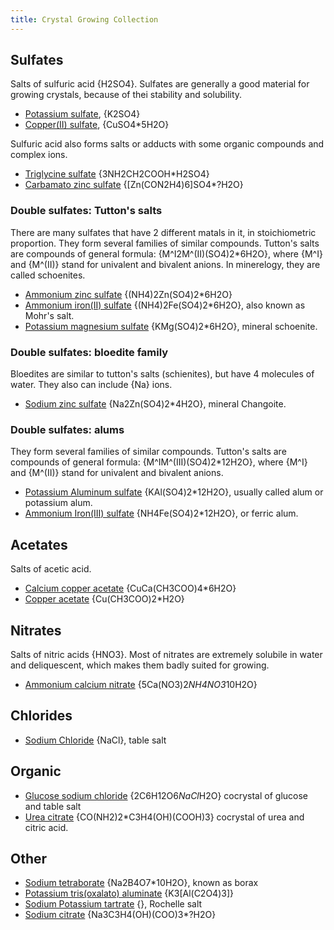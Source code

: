 ```yaml
---
title: Crystal Growing Collection
---
```


## Sulfates
Salts of sulfuric acid {H2SO4}. Sulfates are generally a good material for growing crystals, because of thei stability and solubility.

* [Potassium sulfate](@root/crystals/potassium-sulfate//), {K2SO4}
* [Copper(II) sulfate](@root/crystals/copper-sulfate//), {CuSO4*5H2O}

Sulfuric acid also forms salts or adducts with some organic compounds and complex ions.

* [Triglycine sulfate](@root/crystals/triglycine-sulfate//) {3NH2CH2COOH*H2SO4}
* [Carbamato zinc sulfate](@root/crystals/urea-zinc-sulfate//) {[Zn(CON2H4)6]SO4*?H2O}
### Double sulfates: Tutton's salts
There are many sulfates that have 2 different matals in it, in stoichiometric proportion. They form several families of similar compounds. Tutton's salts are compounds of general formula: {M^I2M^(II)(SO4)2*6H2O}, where {M^I} and {M^(II)} stand for univalent and bivalent anions. In minerelogy, they are called schoenites.


* [Ammonium zinc sulfate](@root/crystals/ammonium-zinc-sulfate//) {(NH4)2Zn(SO4)2*6H2O}
* [Ammonium iron(II) sulfate](@root/crystals/mohr-salt//) {(NH4)2Fe(SO4)2*6H2O}, also known as Mohr's salt.
* [Potassium magnesium sulfate](@root/crystals/potassium-magnesium-sulfate//) {KMg(SO4)2*6H2O}, mineral schoenite.

### Double sulfates: bloedite family
Bloedites are similar to tutton's salts (schienites), but have 4 molecules of water. They also can include {Na} ions.

* [Sodium zinc sulfate](@root/crystals/zinc-sodium-sulfate//) {Na2Zn(SO4)2*4H2O}, mineral Changoite.

### Double sulfates: alums
They form several families of similar compounds. Tutton's salts are compounds of general formula: {M^IM^(III)(SO4)2*12H2O}, where {M^I} and {M^(II)} stand for univalent and bivalent anions.

* [Potassium Aluminum sulfate](@root/crystals/potassium-alum//) {KAl(SO4)2*12H2O}, usually called alum or potassium alum.
* [Ammonium Iron(III) sulfate](@root/crystals/ferric-alum//) {NH4Fe(SO4)2*12H2O}, or ferric alum.

## Acetates
Salts of acetic acid.

* [Calcium copper acetate](@root/crystals/calcium-copper-acetate//) {CuCa(CH3COO)4*6H2O}
* [Copper acetate](@root/crystals/copper-acetate) {Cu(CH3COO)2*H2O}

## Nitrates
Salts of nitric acids {HNO3}. Most of nitrates are extremely solubile in water and deliquescent, which makes them badly suited for growing.

* [Ammonium calcium nitrate](@root/crystals/ammonium-calcium-nitrate//) {5Ca(NO3)2*NH4NO3*10H2O}

## Chlorides
* [Sodium Chloride](@root/crystals/sodium-chloride//) {NaCl}, table salt


## Organic
* [Glucose sodium chloride](@root/crystals/glucose-sodium-chloride//) {2C6H12O6*NaCl*H2O} cocrystal of glucose and table salt
* [Urea citrate](@root/crystals/urea-citrate//) {CO(NH2)2*C3H4(OH)(COOH)3} cocrystal of urea and citric acid.

## Other
* [Sodium tetraborate](@root/crystals/borax//) {Na2B4O7*10H2O}, known as borax
* [Potassium tris(oxalato) aluminate](@root/crystals/potassium-trioxalato-aluminate//) {K3[Al(C2O4)3]}
* [Sodium Potassium tartrate](@root/crystals/rochelle-salt//) {}, Rochelle salt
* [Sodium citrate](@root/crystals/sodium-citrate//) {Na3C3H4(OH)(COO)3*?H2O}

